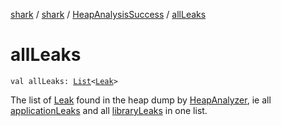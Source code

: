 [shark](../../index.md) / [shark](../index.md) / [HeapAnalysisSuccess](index.md) / [allLeaks](./all-leaks.md)

# allLeaks

`val allLeaks: `[`List`](https://kotlinlang.org/api/latest/jvm/stdlib/kotlin.collections/-list/index.html)`<`[`Leak`](../-leak/index.md)`>`

The list of [Leak](../-leak/index.md) found in the heap dump by [HeapAnalyzer](../-heap-analyzer/index.md), ie all [applicationLeaks](application-leaks.md) and
all [libraryLeaks](library-leaks.md) in one list.

